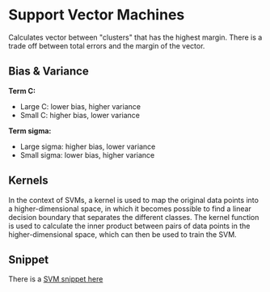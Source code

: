 # Support Vector Machines

Calculates vector between "clusters" that has the highest margin.
There is a trade off between total errors and the margin of the vector.

## Bias & Variance

**Term C:**
- Large C: lower bias, higher variance
- Small C: higher bias, lower variance

**Term sigma:**
- Large sigma: higher bias, lower variance
- Small sigma: lower bias, higher variance


## Kernels

In the context of SVMs, a kernel is used to map the original data points into
a higher-dimensional space, in which it becomes possible to find a linear
decision boundary that separates the different classes. The kernel function is
used to calculate the inner product between pairs of data points in the
higher-dimensional space, which can then be used to train the SVM.


## Snippet

There is a [SVM snippet here](./snippets/svm.py)
